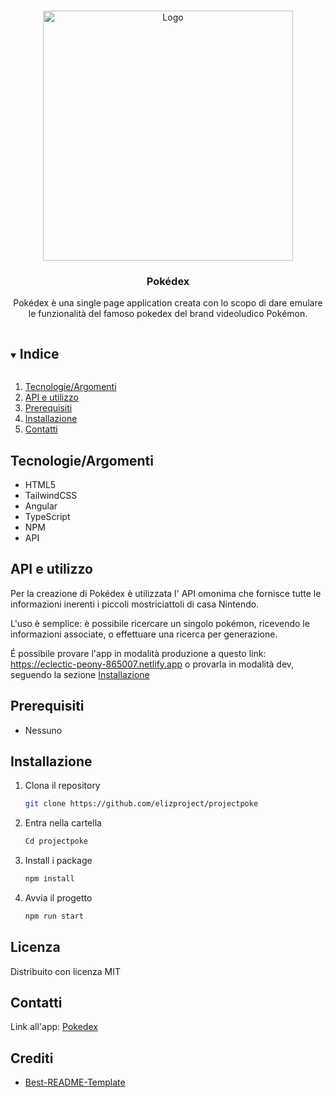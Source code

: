 <br />
<p align="center">
  <a href="https://github.com/elizproject/projectPoke2">
    <img src="https://github.com/elizproject/projectpoke/blob/main/pokedex/src/assets/images/pok%C3%A9dex.png" alt="Logo" width="400">
  </a>

  <h3 align="center">Pokédex</h3>

  <p align="center">
    Pokédex è una single page application creata con lo scopo di dare emulare le funzionalità del famoso pokedex del brand videoludico Pokémon.
  </p>
</p>

<details open="open">
  <summary><h2 style="display: inline-block">Indice</h2></summary>
  <ol>
    <li><a href="#tecnologieargomenti">Tecnologie/Argomenti</a></li>
    <li><a href="#api-e-utilizzo">API e utilizzo</a></li>
    <li><a href="#prerequisiti">Prerequisiti</a></li>
    <li><a href="#installazione">Installazione</a></li>
    <li><a href="#contatti">Contatti</a></li>
  </ol>
</details>

## Tecnologie/Argomenti

- HTML5
- TailwindCSS
- Angular
- TypeScript
- NPM
- API

## API e utilizzo

Per la creazione di Pokédex è utilizzata l' API omonima che fornisce tutte le informazioni inerenti i piccoli mostriciattoli di casa Nintendo.

L'uso è semplice: è possibile ricercare un singolo pokémon, ricevendo le informazioni associate, o effettuare una ricerca per generazione.

É possibile provare l'app in modalità produzione a questo link: https://eclectic-peony-865007.netlify.app
o provarla in modalità dev, seguendo la sezione <a href="#installazione">Installazione</a>

## Prerequisiti

- Nessuno

## Installazione

1. Clona il repository

   ```sh
   git clone https://github.com/elizproject/projectpoke
   ```

2. Entra nella cartella

   ```sh
   Cd projectpoke
   ```

3. Install i package

   ```sh
   npm install
   ```
   
4. Avvia il progetto

   ```sh
   npm run start
   ```

## Licenza

Distribuito con licenza MIT

## Contatti

Link all'app: [Pokedex](https://eclectic-peony-865007.netlify.app)

## Crediti

- [Best-README-Template](https://github.com/othneildrew/Best-README-Template)
